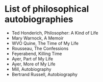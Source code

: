 # List of philosophical autobiographies

- Ted Honderich, Philosopher: A Kind of Life
- Mary Warnock, A Memoir
- WVO Quine, The Time of My Life
- Rousseau, The Confessions
- Feyerabend, Killing Time
- Ayer, Part of My Life
- Ayer, More of My Life
- Mill, Autobiography
- Bertrand Russell, Autobiography


